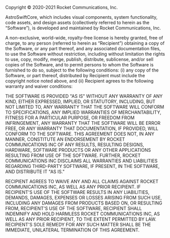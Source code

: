 Copyright © 2020-2021 Rocket Communications, Inc.

AstroSwiftCore, which includes visual components, system functionality, code assets, and design assets (collectively referred to herein as the “Software”), is developed and maintained by Rocket Communications, Inc. 

A non-exclusive, world-wide, royalty-free license is hereby granted, free of charge, to any person (referred to herein as “Recipient”) obtaining a copy of the Software, or any part thereof, and any associated documentation files, to use the Software without restriction, including without limitation the rights to use, copy, modify, merge, publish, distribute, sublicense, and/or sell copies of the Software, and to permit persons to whom the Software is furnished to do so, subject to the following conditions: (i) any copy of the Software, or part thereof, distributed by Recipient must include the copyright notice noted above, and (ii) Recipient agrees to the following warranty and waiver conditions:

THE SOFTWARE IS PROVIDED "AS IS" WITHOUT ANY WARRANTY OF ANY KIND, EITHER EXPRESSED, IMPLIED, OR STATUTORY, INCLUDING, BUT NOT LIMITED TO, ANY WARRANTY THAT THE SOFTWARE WILL CONFORM TO SPECIFICATIONS, ANY IMPLIED WARRANTIES OF MERCHANTABILITY, FITNESS FOR A PARTICULAR PURPOSE, OR FREEDOM FROM INFRINGEMENT, ANY WARRANTY THAT THE SOFTWARE WILL BE ERROR FREE, OR ANY WARRANTY THAT DOCUMENTATION, IF PROVIDED, WILL CONFORM TO THE SOFTWARE. THIS AGREEMENT DOES NOT, IN ANY MANNER, CONSTITUTE AN ENDORSEMENT BY ROCKET COMMUNICATIONS INC OF ANY RESULTS, RESULTING DESIGNS, HARDWARE, SOFTWARE PRODUCTS OR ANY OTHER APPLICATIONS RESULTING FROM USE OF THE SOFTWARE. FURTHER, ROCKET COMMUNICATIONS INC DISCLAIMS ALL WARRANTIES AND LIABILITIES REGARDING THIRD-PARTY SOFTWARE, IF PRESENT, IN THE SOFTWARE, AND DISTRIBUTE IT "AS IS."

RECIPIENT AGREES TO WAIVE ANY AND ALL CLAIMS AGAINST ROCKET COMMUNICATIONS INC, AS WELL AS ANY PRIOR RECIPIENT. IF RECIPIENT'S USE OF THE SOFTWARE RESULTS IN ANY LIABILITIES, DEMANDS, DAMAGES, EXPENSES OR LOSSES ARISING FROM SUCH USE, INCLUDING ANY DAMAGES FROM PRODUCTS BASED ON, OR RESULTING FROM, RECIPIENT'S USE OF THE SOFTWARE, RECIPIENT SHALL INDEMNIFY AND HOLD HARMLESS ROCKET COMMUNICATIONS INC, AS WELL AS ANY PRIOR RECIPIENT, TO THE EXTENT PERMITTED BY LAW. RECIPIENT'S SOLE REMEDY FOR ANY SUCH MATTER SHALL BE THE IMMEDIATE, UNILATERAL TERMINATION OF THIS AGREEMENT.
